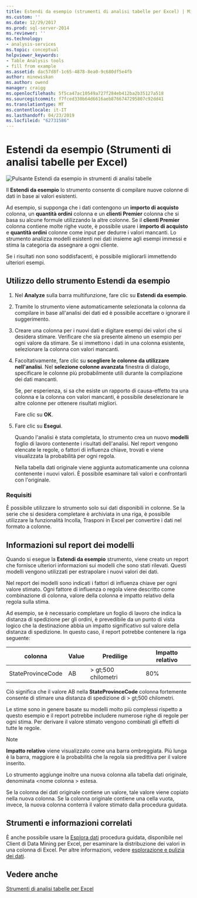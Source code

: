 ```yaml
---
title: Estendi da esempio (strumenti di analisi tabelle per Excel) | Microsoft Docs
ms.custom: ''
ms.date: 12/29/2017
ms.prod: sql-server-2014
ms.reviewer: ''
ms.technology:
- analysis-services
ms.topic: conceptual
helpviewer_keywords:
- Table Analysis tools
- fill from example
ms.assetid: dac57d8f-1c65-4878-8ea0-9c680df5e4fb
author: minewiskan
ms.author: owend
manager: craigg
ms.openlocfilehash: 5f5ca47ac10549a727f284eb412ba2b35127a518
ms.sourcegitcommit: f7fced330b64d6616aeb8766747295807c92dd41
ms.translationtype: MT
ms.contentlocale: it-IT
ms.lasthandoff: 04/23/2019
ms.locfileid: "62731586"
---
```

# <a name="fill-from-example-table-analysis-tools-for-excel"></a>Estendi da esempio (Strumenti di analisi tabelle per Excel)
  ![Pulsante Estendi da esempio in strumenti di analisi tabelle](media/tat-fillex.gif "pulsante Estendi da esempio in strumenti di analisi tabelle")  
  
 Il **Estendi da esempio** lo strumento consente di compilare nuove colonne di dati in base ai valori esistenti.  
  
 Ad esempio, si supponga che i dati contengono un **importo di acquisto** colonna, un **quantità ordini** colonna e un **clienti Premier** colonna che si basa su alcune formule utilizzando la altre colonne. Se il **clienti Premier** colonna contiene molte righe vuote, è possibile usare i **importo di acquisto** e **quantità ordini** colonne come input per dedurre i valori mancanti. Lo strumento analizza modelli esistenti nei dati insieme agli esempi immessi e stima la categoria da assegnare a ogni cliente.  
  
 Se i risultati non sono soddisfacenti, è possibile migliorarli immettendo ulteriori esempi.  
  
## <a name="using-the-fill-from-example-tool"></a>Utilizzo dello strumento Estendi da esempio  
  
1.  Nel **Analyze** sulla barra multifunzione, fare clic su **Estendi da esempio**.  
  
2.  Tramite lo strumento viene automaticamente selezionata la colonna da compilare in base all'analisi dei dati ed è possibile accettare o ignorare il suggerimento.  
  
3.  Creare una colonna per i nuovi dati e digitare esempi dei valori che si desidera stimare. Verificare che sia presente almeno un esempio per ogni valore da stimare. Se si immettono i dati in una colonna esistente, selezionare la colonna con valori mancanti.  
  
4.  Facoltativamente, fare clic su **scegliere le colonne da utilizzare nell'analisi**. Nel **selezione colonne avanzata** finestra di dialogo, specificare le colonne più probabilmente utili durante la compilazione dei dati mancanti.  
  
     Se, per esperienza, si sa che esiste un rapporto di causa-effetto tra una colonna e la colonna con valori mancanti, è possibile deselezionare le altre colonne per ottenere risultati migliori.  
  
     Fare clic su **OK**.  
  
5.  Fare clic su **Esegui**.  
  
     Quando l'analisi è stata completata, lo strumento crea un nuovo **modelli** foglio di lavoro contenente i risultati dell'analisi. Nel report vengono elencate le regole, o fattori di influenza chiave, trovati e viene visualizzata la probabilità per ogni regola.  
  
     Nella tabella dati originale viene aggiunta automaticamente una colonna contenente i nuovi valori. È possibile esaminare tali valori e confrontarli con l'originale.  
  
### <a name="requirements"></a>Requisiti  
 È possibile utilizzare lo strumento solo sui dati disponibili in colonne. Se la serie che si desidera completare è archiviata in una riga, è possibile utilizzare la funzionalità Incolla, Trasponi in Excel per convertire i dati nel formato a colonne.  
  
## <a name="understanding-the-pattern-report"></a>Informazioni sul report dei modelli  
 Quando si esegue la **Estendi da esempio** strumento, viene creato un report che fornisce ulteriori informazioni sui modelli che sono stati rilevati. Questi modelli vengono utilizzati per estrapolare i nuovi valori dei dati.  
  
 Nel report dei modelli sono indicati i fattori di influenza chiave per ogni valore stimato. Ogni fattore di influenza o regola viene descritto come combinazione di colonna, valore della colonna e impatto relativo della regola sulla stima.  
  
 Ad esempio, se è necessario completare un foglio di lavoro che indica la distanza di spedizione per gli ordini, è prevedibile da un punto di vista logico che la destinazione abbia un impatto significativo sul valore della distanza di spedizione. In questo caso, il report potrebbe contenere la riga seguente:  
  
|colonna|Value|Predilige|Impatto relativo|  
|------------|-----------|------------|---------------------|  
|StateProvinceCode|AB|> gt;500 chilometri|80%|  
  
 Ciò significa che il valore AB nella **StateProvinceCode** colonna fortemente consente di stimare una distanza di spedizione di > gt;500 chilometri.  
  
 Le stime sono in genere basate su modelli molto più complessi rispetto a questo esempio e il report potrebbe includere numerose righe di regole per ogni stima. Per derivare il valore stimato vengono combinati gli effetti di tutte le regole.  
  
> [!NOTE]  
>  **Impatto relativo** viene visualizzato come una barra ombreggiata. Più lunga è la barra, maggiore è la probabilità che la regola sia predittiva per il valore inserito.  
  
 Lo strumento aggiunge inoltre una nuova colonna alla tabella dati originale, denominata \<nome colonna > estesa.  
  
 Se la colonna dei dati originale contiene un valore, tale valore viene copiato nella nuova colonna. Se la colonna originale contiene una cella vuota, invece, la nuova colonna conterrà il valore stimato dalla procedura guidata.  
  
## <a name="related-tools-and-information"></a>Strumenti e informazioni correlati  
 È anche possibile usare la [Esplora dati](explore-data-sql-server-data-mining-add-ins.md) procedura guidata, disponibile nel Client di Data Mining per Excel, per esaminare la distribuzione dei valori in una colonna di Excel. Per altre informazioni, vedere [esplorazione e pulizia dei dati](exploring-and-cleaning-data.md).  
  
## <a name="see-also"></a>Vedere anche  
 [Strumenti di analisi tabelle per Excel](table-analysis-tools-for-excel.md)  
  
  
